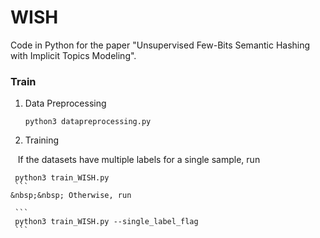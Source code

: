 # WISH

Code in Python for the paper "Unsupervised Few-Bits Semantic Hashing with Implicit Topics Modeling".

### Train
1. Data Preprocessing

    ```
    python3 datapreprocessing.py
    ```
    
2. Training

&nbsp;&nbsp; If the datasets have multiple labels for a single sample, run

   ```
    python3 train_WISH.py
    ```
&nbsp;&nbsp; Otherwise, run

    ```
    python3 train_WISH.py --single_label_flag
    ```

